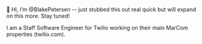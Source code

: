 👋 Hi, I’m @BlakePetersen -- just stubbed this out real quick but will expand on this more. Stay tuned!

I am a Staff Software Engineer for Twilio working on their main MarCom properties (twilio.com). 

<!---
BlakePetersen/BlakePetersen is a ✨ special ✨ repository because its `README.md` (this file) appears on your GitHub profile.
You can click the Preview link to take a look at your changes.
--->
